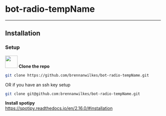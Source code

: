 # bot-radio-tempName

---

## Installation

### Setup

<img src=https://upload.wikimedia.org/wikipedia/commons/9/91/Octicons-mark-github.svg width=40px height=40px> **Clone the repo**

```sh
git clone https://github.com/brennanwilkes/bot-radio-tempName.git
```
OR if you have an ssh key setup
```sh
git clone git@github.com:brennanwilkes/bot-radio-tempName.git
```

**Install spotipy**  
https://spotipy.readthedocs.io/en/2.16.0/#installation
